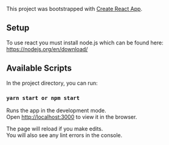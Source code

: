 This project was bootstrapped with [Create React App](https://github.com/facebook/create-react-app).
## Setup

To use react you must install node.js which can be found here: https://nodejs.org/en/download/


## Available Scripts

In the project directory, you can run:

### `yarn start or npm start`

Runs the app in the development mode.<br />
Open [http://localhost:3000](http://localhost:3000) to view it in the browser.

The page will reload if you make edits.<br />
You will also see any lint errors in the console.
